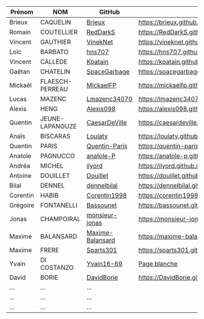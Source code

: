 | Prénom              | NOM              | GitHub                                                        | Pong                                        |
| ------------------- |----------------  | ------------------------------------------------------------- | --------------------------------------------------------- |
| Brieux              | CAQUELIN         | [Brieux](https://github.com/Brieux)                           | https://brieux.github.io/plate-formmeur/index.html |
| Romain              | COUTELLIER       | [RedDarkS](https://github.com/RedDarkS)                       | https://RedDarkS.github.io/platformer/ |
| Vincent             | GAUTHIER         | [VinekNet](https://github.com/VinekNet)                       | https://vineknet.github.io/platformer/ |
| Loïc                | BARBATO          | [hns707](https://github.com/hns707)                           | https://hns707.github.io/platformer/ |
| Vincent             | CALLEDE          | [Kpatain](https://github.com/Kpatain)                         | https://kpatain.github.io/platformer/ |
| Gaëtan              | CHATELIN         | [SpaceGarbage](https://github.com/SpaceGarbage)               | https://spacegarbage.github.io/Platformer/ |
| Mickaël             | FLAESCH-PERREAU  | [MickaelFP](https://github.com/MickaelFP)                     | https://mickaelfp.github.io/Platformer/ |
| Lucas               | MAZENC           | [Lmazenc34070](https://github.com/Lmazenc34070)               | https://lmazenc34070.github.io/Platformer/ |
| Alexis              | HENG             | [Alexis098](https://github.com/Alexis098)                     | https://alexis098.github.io/Platformer/ |
| Quentin             | JEUNE-LAPANOUZE  | [CaesarDeVille](https://github.com/CaesarDeVille)             | https://caesardeville.github.io/Platformer/|
| Anaïs               | BISCARAS         | [Loulaty](https://github.com/Loulaty)                         | https://loulaty.github.io/platformer/platformer-main/ |
| Quentin             | PARIS            | [Quentin-Paris](https://github.com/Quentin-Paris)             | https://quentin-paris.github.io/platformer/ |
| Anatole             | PAGNUCCO         | [anatole-P](https://github.com/anatole-P)                     | https://anatole-p.github.io/platformer/ |
| Andréa              | MICHEL           | [ilyord](https://github.com/ilyord)                           | https://ilyord.github.io/platformer/ |
| Antoine             | DOUILLET         | [Douillet](https://github.com/Douillet)                       | https://douillet.github.io/platformer-main/ |
| Bilal               | DENNEL           | [dennelbilal](https://github.com/dennelbilal)                 | https://dennelbilal.github.io/Platformer/ |
| Corentin            | HABIB            | [Corentin1998](https://github.com/Corentin1998)               | https://corentin1998.github.io/Platformer/index.html |
| Grégoire            | FONTANELLI       | [Bassounet](https://github.com/Bassounet)                     | https://bassounet.github.io/Plaftormer/|
| Jonas               | CHAMPOIRAL       | [monsieur-jonas](https://github.com/monsieur-jonas)           | https://monsieur-jonas.github.io/Platformer/ |
| Maxime              | BALANSARD        | [Maxime-Balansard](https://github.com/Maxime-Balansard)       | https://maxime-balansard.github.io/platformer/ |
| Maxime              | FRERE            | [Sparts301](https://github.com/Sparts301)                     | https://sparts301.github.io/Platformer/ |
| Yvain               | DI COSTANZO      | [Yvain16-69](https://github.com/Yvain16-69)                   | [Page blanche](https://yvain16-69.github.io/Platformer/) |
| David               | BORIE            | [DavidBorie](https://github.com/DavidBorie)                   | https://DavidBorie.github.io/Platformer/ |
| ...       | ...         |   ... |
| ...       | ...         |   ... |
| ...       | ...         |   ... |
